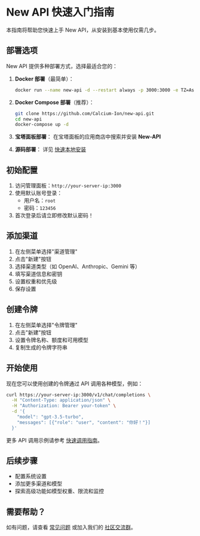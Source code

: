 # New API 快速入门指南

本指南将帮助您快速上手 New API，从安装到基本使用仅需几步。

## 部署选项

New API 提供多种部署方式，选择最适合您的：

1. **Docker 部署**（最简单）：
   ```bash
   docker run --name new-api -d --restart always -p 3000:3000 -e TZ=Asia/Shanghai -v /path/to/data:/data calciumion/new-api:latest
   ```

2. **Docker Compose 部署**（推荐）：
   ```bash
   git clone https://github.com/Calcium-Ion/new-api.git
   cd new-api
   docker-compose up -d
   ```

3. **宝塔面板部署**：
   在宝塔面板的应用商店中搜索并安装 **New-API**

4. **源码部署**：
   详见 [快速本地安装](./quick-local-installation.md)

## 初始配置

1. 访问管理面板：`http://your-server-ip:3000`
2. 使用默认账号登录：
   - 用户名：`root`
   - 密码：`123456`
3. 首次登录后请立即修改默认密码！

## 添加渠道

1. 在左侧菜单选择"渠道管理"
2. 点击"新建"按钮
3. 选择渠道类型（如 OpenAI、Anthropic、Gemini 等）
4. 填写渠道信息和密钥
5. 设置权重和优先级
6. 保存设置

## 创建令牌

1. 在左侧菜单选择"令牌管理"
2. 点击"新建"按钮
3. 设置令牌名称、额度和可用模型
4. 复制生成的令牌字符串

## 开始使用

现在您可以使用创建的令牌通过 API 调用各种模型，例如：

```bash
curl https://your-server-ip:3000/v1/chat/completions \
  -H "Content-Type: application/json" \
  -H "Authorization: Bearer your-token" \
  -d '{
    "model": "gpt-3.5-turbo",
    "messages": [{"role": "user", "content": "你好！"}]
  }'
```

更多 API 调用示例请参考 [快速调用指南](./quick-call.md)。

## 后续步骤

- 配置系统设置
- 添加更多渠道和模型
- 探索高级功能如模型权重、限流和监控

## 需要帮助？

如有问题，请查看 [常见问题](../support/faq.md) 或加入我们的 [社区交流群](../support/community-interaction.md)。
